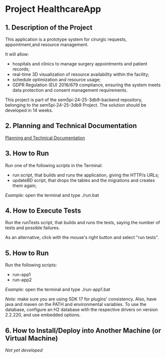 # Project HealthcareApp

## 1. Description of the Project

This application is a prototype system for cirurgic requests, appointment,and resource management. 

It will allow:
- hospitals and clinics to manage surgery appointments and patient records;
- real-time 3D visualization of resource availability within the facility;
- schedule optimization and resource usage;
- GDPR Regulation (EU) 2016/679 compliance, ensuring the system meets data protection and consent management requirements.

This project is part of the sem5pi-24-25-3db9-backend repository, belonging to the sem5pi-24-25-3db9 Project. The solution should be developed in 14 weeks.

## 2. Planning and Technical Documentation

[Planning and Technical Documentation](docs/readme.md)


## 3. How to Run

Run one of the following scripts in the Terminal:
- run script, that builds and runs the application, giving the HTTP/s URLs;
- updateBD script, that drops the tables and the migrations and creates them again;

*Example:* open the terminal and type ./run.bat


## 4. How to Execute Tests

Run the runTests script, that builds and runs the tests, saying the number of tests and possible failures.

As an alternative, click with the mouse's right button and select "run tests". 


## 5. How to Run

Run the following scripts:
- run-app1
- run-app2

*Example:* open the terminal and type ./run-app1.bat

*Note:* make sure you are using SDK 17 for plugins' consistency. Also, have java and maven on the PATH and environmental variables.
To use the database, configure an H2 database with the respective drivers on version 2.2.220, and use embedded options.


## 6. How to Install/Deploy into Another Machine (or Virtual Machine)

*Not yet developed*